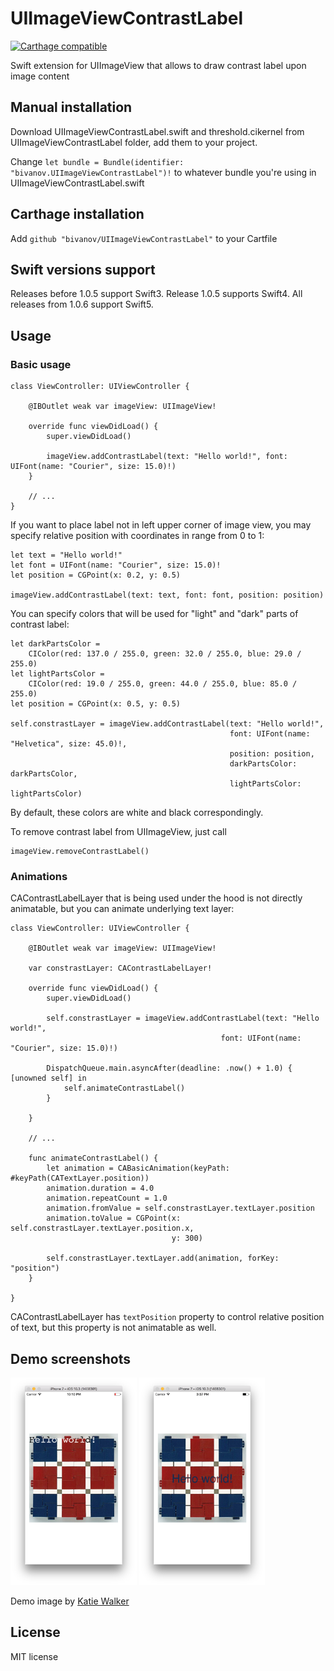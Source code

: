 # UIImageViewContrastLabel

[![Carthage compatible](https://img.shields.io/badge/Carthage-compatible-4BC51D.svg?style=flat)](https://github.com/Carthage/Carthage)

Swift extension for UIImageView that allows to draw contrast label upon image content 

## Manual installation

Download UIImageViewContrastLabel.swift and threshold.cikernel from UIImageViewContrastLabel folder, add them to your project.

Change `let bundle = Bundle(identifier: "bivanov.UIImageViewContrastLabel")!` to whatever bundle you're using in UIImageViewContrastLabel.swift

## Carthage installation

Add `github "bivanov/UIImageViewContrastLabel"` to your Cartfile

## Swift versions support

Releases before 1.0.5 support Swift3. Release 1.0.5 supports Swift4. All releases from 1.0.6 support Swift5.

## Usage 

### Basic usage

```
class ViewController: UIViewController {

	@IBOutlet weak var imageView: UIImageView!
    
	override func viewDidLoad() {
		super.viewDidLoad()
        
		imageView.addContrastLabel(text: "Hello world!", font: UIFont(name: "Courier", size: 15.0)!)
	}

	// ...
}
```

If you want to place label not in left upper corner of image view, you may specify relative position with coordinates in range from 0 to 1:

```
let text = "Hello world!"
let font = UIFont(name: "Courier", size: 15.0)!
let position = CGPoint(x: 0.2, y: 0.5)
        
imageView.addContrastLabel(text: text, font: font, position: position)
```

You can specify colors that will be used for "light" and "dark" parts of contrast label:

```
let darkPartsColor =
	CIColor(red: 137.0 / 255.0, green: 32.0 / 255.0, blue: 29.0 / 255.0)
let lightPartsColor =
	CIColor(red: 19.0 / 255.0, green: 44.0 / 255.0, blue: 85.0 / 255.0)
let position = CGPoint(x: 0.5, y: 0.5)
        
self.constrastLayer = imageView.addContrastLabel(text: "Hello world!",
                                                 font: UIFont(name: "Helvetica", size: 45.0)!,
                                                 position: position,
                                                 darkPartsColor: darkPartsColor,
                                                 lightPartsColor: lightPartsColor)
```

By default, these colors are white and black correspondingly.

To remove contrast label from UIImageView, just call

```
imageView.removeContrastLabel()
```

### Animations

CAContrastLabelLayer that is being used under the hood is not directly animatable, but you can animate underlying text layer: 

```
class ViewController: UIViewController {

    @IBOutlet weak var imageView: UIImageView!
    
    var constrastLayer: CAContrastLabelLayer!
    
    override func viewDidLoad() {
        super.viewDidLoad()
        
        self.constrastLayer = imageView.addContrastLabel(text: "Hello world!",
                                               font: UIFont(name: "Courier", size: 15.0)!)
        
        DispatchQueue.main.asyncAfter(deadline: .now() + 1.0) { [unowned self] in
            self.animateContrastLabel()
        }

    }

    // ... 
    
    func animateContrastLabel() {
        let animation = CABasicAnimation(keyPath: #keyPath(CATextLayer.position))
        animation.duration = 4.0
        animation.repeatCount = 1.0
        animation.fromValue = self.constrastLayer.textLayer.position
        animation.toValue = CGPoint(x: self.constrastLayer.textLayer.position.x,
                                    y: 300)
        
        self.constrastLayer.textLayer.add(animation, forKey: "position")
    }

}
```

CAContrastLabelLayer has `textPosition` property to control relative position of text, but this property is not animatable as well.

## Demo screenshots

<img src="https://github.com/bivanov/UIImageViewContrastLabel/blob/master/Screenshots/Scrn1.png" alt="Demo screenshot 1" width="40%" height="40%"> <img src="https://github.com/bivanov/UIImageViewContrastLabel/blob/master/Screenshots/Scrn3.png" alt="Demo screenshot 2" width="40%" height="40%">

Demo image by [Katie Walker](https://www.flickr.com/photos/eilonwy77/9156784796/in/photolist-eX9V6W-4CugZT-6SaDQd-6JVfBq-o4HmKv-csUF5y-6ch3Yr-8gqyVs-8xY799-8gnqwK-89JCVc-89MUh1-nC5dLZ-3jHvV2-qseZKc-8xXWnu-6UNCRr-bTvNxK-8gnhwv-4nzMev-nFcAP-6PFSvP-aa2ypi-6hH4cT-e5zsAu-8vpBDL-g5BND-cA2i8m-Jh6Vr-aswLN5-6AE2po-8RuEMv-847bCY-7nKn9m-98Va1C-haGvas-amzQHW-9guVqe-dgUSwH-bX92t5-5d8zh4-9gouWH-5px1t-RvJ15n-6LUTvB-847bNU-qVd4i1-6ZqjKK-6DknPV-Rx8QT)

## License

MIT license
